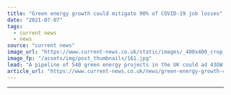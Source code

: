 ```yaml
---
title: "Green energy growth could mitigate 90% of COVID-19 job losses"
date: "2021-07-07"
tags: 
  - current news
  - news
source: "current news"
image_url: "https://www.current-news.co.uk/static/images/_400x400_crop_center-center/Solar_panel_installationGHG_-_credit_Maria_Godfrida_Pixabay.jpg"
image_fp: "/assets/img/post_thumbnails/161.jpg"
lead: "A pipeline of 540 green energy projects in the UK could ad 43GW of generation capacity and create more than 430,000 clean jobs, largely mitigating job losses caused by COVID-19, a new report has claimed."
article_url: "https://www.current-news.co.uk/news/green-energy-growth-could-mitigate-90-of-covid-19-job-losses?utm_source=rss-feeds&utm_medium=rss&utm_campaign=rss"
---
```


---
